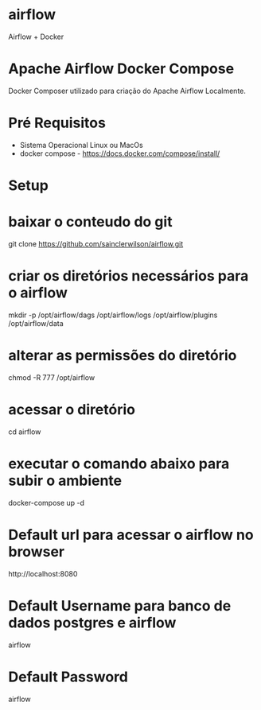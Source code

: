 # airflow
Airflow + Docker

# Apache Airflow Docker Compose
Docker Composer utilizado para criação do Apache Airflow Localmente.

# Pré Requisitos
- Sistema Operacional Linux ou MacOs
- docker compose    - https://docs.docker.com/compose/install/

# Setup
# baixar o conteudo do git
git clone https://github.com/sainclerwilson/airflow.git

# criar os diretórios necessários para o airflow
mkdir -p /opt/airflow/dags /opt/airflow/logs /opt/airflow/plugins /opt/airflow/data

# alterar as permissões do diretório
chmod -R 777 /opt/airflow

# acessar o diretório
cd airflow

# executar o comando abaixo para subir o ambiente
docker-compose up -d

# Default url para acessar o airflow no browser
http://localhost:8080

# Default Username para banco de dados postgres e airflow
airflow

# Default Password
airflow
